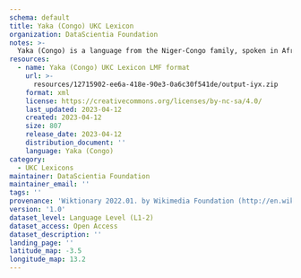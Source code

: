 ```yaml
---
schema: default
title: Yaka (Congo) UKC Lexicon
organization: DataScientia Foundation
notes: >-
  Yaka (Congo) is a language from the Niger-Congo family, spoken in Africa. The UKC Lexicon of Yaka (Congo) is represented as a lexico-semantic network. It consists of words, word senses, synsets, as well as sense-level and synset-level relationships.
resources:
  - name: Yaka (Congo) UKC Lexicon LMF format
    url: >-
      resources/12715902-ee6a-418e-90e3-0a6c30f541de/output-iyx.zip
    format: xml
    license: https://creativecommons.org/licenses/by-nc-sa/4.0/
    last_updated: 2023-04-12
    created: 2023-04-12
    size: 807
    release_date: 2023-04-12
    distribution_document: ''
    language: Yaka (Congo)
category:
  - UKC Lexicons
maintainer: DataScientia Foundation
maintainer_email: ''
tags: ''
provenance: 'Wiktionary 2022.01. by Wikimedia Foundation (http://en.wiktionary.org); Princeton WordNet 2.1 by Princeton University (https://wordnet.princeton.edu)'
version: '1.0'
dataset_level: Language Level (L1-2)
dataset_access: Open Access
dataset_description: ''
landing_page: ''
latitude_map: -3.5
longitude_map: 13.2
---
```

